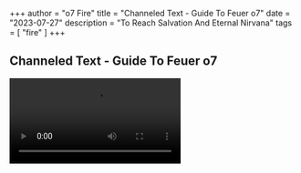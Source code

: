 +++ 
author = "o7 Fire" 
title = "Channeled Text - Guide To Feuer o7" 
date = "2023-07-27" 
description = "To Reach Salvation And Eternal Nirvana" 
tags = [ "fire" ] 
+++

## Channeled Text - Guide To Feuer o7

<video controls loop src="https://cdn.discordapp.com/attachments/921595377923268708/1133693549737680972/y.mp4"></video>

